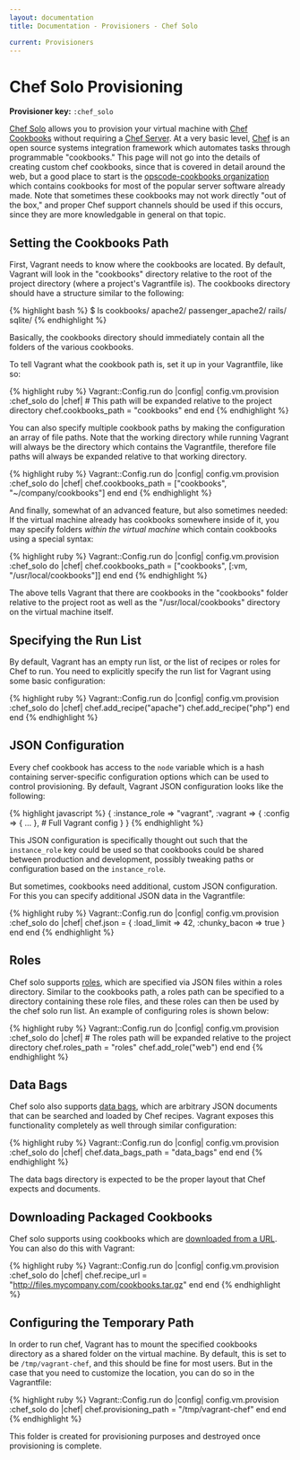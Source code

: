 ```yaml
---
layout: documentation
title: Documentation - Provisioners - Chef Solo

current: Provisioners
---
```

# Chef Solo Provisioning

**Provisioner key:** `:chef_solo`

[Chef Solo](http://wiki.opscode.com/display/chef/Chef+Solo) allows you to provision your virtual
machine with [Chef Cookbooks](http://wiki.opscode.com/display/chef/Cookbooks) without requiring a
[Chef Server](http://wiki.opscode.com/display/chef/Chef+Server). At a very basic level, [Chef](http://www.opscode.com/chef/)
is an open source systems integration framework which automates tasks through programmable "cookbooks."
This page will not go into the details of creating custom chef cookbooks, since that
is covered in detail around the web, but a good place to start is the
[opscode-cookbooks organization](https://github.com/opscode-cookbooks)
which contains cookbooks for most of the popular server software already made. Note
that sometimes these cookbooks may not work directly
"out of the box," and proper Chef support channels should be used if this occurs,
since they are more knowledgable in general on that topic.

## Setting the Cookbooks Path

First, Vagrant needs to know where the cookbooks are located. By default, Vagrant will
look in the "cookbooks" directory relative to the root of the project directory (where
a project's Vagrantfile is). The cookbooks directory should have a structure similar to
the following:

{% highlight bash %}
$ ls cookbooks/
apache2/
passenger_apache2/
rails/
sqlite/
{% endhighlight %}

Basically, the cookbooks directory should immediately contain all the folders of the
various cookbooks.

To tell Vagrant what the cookbook path is, set it up in your Vagrantfile, like so:

{% highlight ruby %}
Vagrant::Config.run do |config|
  config.vm.provision :chef_solo do |chef|
    # This path will be expanded relative to the project directory
    chef.cookbooks_path = "cookbooks"
  end
end
{% endhighlight %}

You can also specify multiple cookbook paths by making the configuration an
array of file paths. Note that the working directory while running Vagrant will always
be the directory which contains the Vagrantfile, therefore file paths will always
be expanded relative to that working directory.

{% highlight ruby %}
Vagrant::Config.run do |config|
  config.vm.provision :chef_solo do |chef|
    chef.cookbooks_path = ["cookbooks", "~/company/cookbooks"]
  end
end
{% endhighlight %}

And finally, somewhat of an advanced feature, but also sometimes needed: If
the virtual machine already has cookbooks somewhere inside of it, you may
specify folders _within the virtual machine_ which contain cookbooks using
a special syntax:

{% highlight ruby %}
Vagrant::Config.run do |config|
  config.vm.provision :chef_solo do |chef|
    chef.cookbooks_path = ["cookbooks", [:vm, "/usr/local/cookbooks"]]
  end
end
{% endhighlight %}

The above tells Vagrant that there are cookbooks in the "cookbooks" folder
relative to the project root as well as the "/usr/local/cookbooks" directory
on the virtual machine itself.

## Specifying the Run List

By default, Vagrant has an empty run list, or the list of recipes or roles for
Chef to run. You need to explicitly specify the run list for Vagrant using
some basic configuration:

{% highlight ruby %}
Vagrant::Config.run do |config|
  config.vm.provision :chef_solo do |chef|
    chef.add_recipe("apache")
    chef.add_recipe("php")
  end
end
{% endhighlight %}

## JSON Configuration

Every chef cookbook has access to the `node` variable which is a hash containing
server-specific configuration options which can be used to control provisioning.
By default, Vagrant JSON configuration looks like the following:

{% highlight javascript %}
{
  :instance_role => "vagrant",
  :vagrant => {
    :config => { ... }, # Full Vagrant config
  }
}
{% endhighlight %}

This JSON configuration is specifically thought out such that the `instance_role`
key could be used so that cookbooks could be shared between production and development,
possibly tweaking paths or configuration based on the `instance_role`.

But sometimes, cookbooks need additional, custom JSON configuration. For this
you can specify additional JSON data in the Vagrantfile:

{% highlight ruby %}
Vagrant::Config.run do |config|
  config.vm.provision :chef_solo do |chef|
    chef.json = {
      :load_limit => 42,
      :chunky_bacon => true
    }
  end
end
{% endhighlight %}

## Roles

Chef solo supports [roles](http://wiki.opscode.com/display/chef/Roles), which are specified via
JSON files within a roles directory. Similar to the cookbooks path, a roles path can be specified
to a directory containing these role files, and these roles can then be used by the
chef solo run list. An example of configuring roles is shown below:

{% highlight ruby %}
Vagrant::Config.run do |config|
  config.vm.provision :chef_solo do |chef|
    # The roles path will be expanded relative to the project directory
    chef.roles_path = "roles"
    chef.add_role("web")
  end
end
{% endhighlight %}

## Data Bags

Chef solo also supports [data bags](http://wiki.opscode.com/display/chef/Data+Bags),
which are arbitrary JSON documents that can be searched and loaded by Chef recipes.
Vagrant exposes this functionality completely as well through similar configuration:

{% highlight ruby %}
Vagrant::Config.run do |config|
  config.vm.provision :chef_solo do |chef|
    chef.data_bags_path = "data_bags"
  end
end
{% endhighlight %}

The data bags directory is expected to be the proper layout that Chef expects
and documents.

## Downloading Packaged Cookbooks

Chef solo supports using cookbooks which are [downloaded from a URL](http://wiki.opscode.com/display/chef/Chef+Solo#ChefSolo-RunningfromaURL). You can also do this with Vagrant:

{% highlight ruby %}
Vagrant::Config.run do |config|
  config.vm.provision :chef_solo do |chef|
    chef.recipe_url = "http://files.mycompany.com/cookbooks.tar.gz"
  end
end
{% endhighlight %}

## Configuring the Temporary Path

In order to run chef, Vagrant has to mount the specified cookbooks directory as a
shared folder on the virtual machine. By default, this is set to be `/tmp/vagrant-chef`,
and this should be fine for most users. But in the case that you need to customize
the location, you can do so in the Vagrantfile:

{% highlight ruby %}
Vagrant::Config.run do |config|
  config.vm.provision :chef_solo do |chef|
    chef.provisioning_path = "/tmp/vagrant-chef"
  end
end
{% endhighlight %}

This folder is created for provisioning purposes and destroyed once provisioning
is complete.
